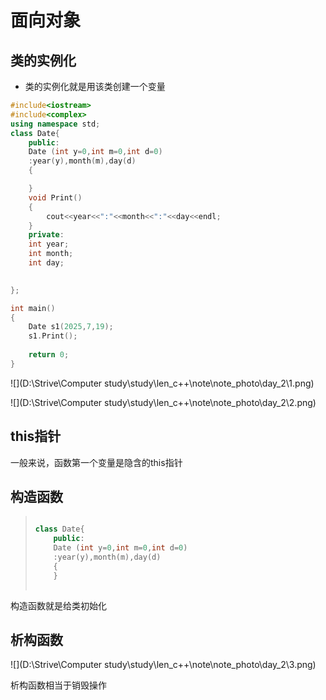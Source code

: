 # 面向对象

## 类的实例化

- 类的实例化就是用该类创建一个变量

```cpp
#include<iostream>
#include<complex>
using namespace std;
class Date{
    public:
    Date (int y=0,int m=0,int d=0)
    :year(y),month(m),day(d)
    {

    }
    void Print()
    {
        cout<<year<<":"<<month<<":"<<day<<endl;
    }
    private:
    int year;
    int month;
    int day;
    

};

int main()
{
    Date s1(2025,7,19);
    s1.Print();
    
    return 0;
}
```

![](D:\Strive\Computer study\study\len_c++\note\note_photo\day_2\1.png)

![](D:\Strive\Computer study\study\len_c++\note\note_photo\day_2\2.png)

## this指针

一般来说，函数第一个变量是隐含的this指针







## 构造函数

> ```cpp
> 
> class Date{
>     public:
>     Date (int y=0,int m=0,int d=0)
>     :year(y),month(m),day(d)
>     {
>     }
>     
> ```

构造函数就是给类初始化

## 析构函数

![](D:\Strive\Computer study\study\len_c++\note\note_photo\day_2\3.png)

析构函数相当于销毁操作